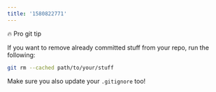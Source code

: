 ```yaml
---
title: '1580822771'
---
```

🔥 Pro git tip

If you want to remove already committed stuff from your repo, run the following: 

```bash
git rm --cached path/to/your/stuff
```

Make sure you also update your `.gitignore` too!
